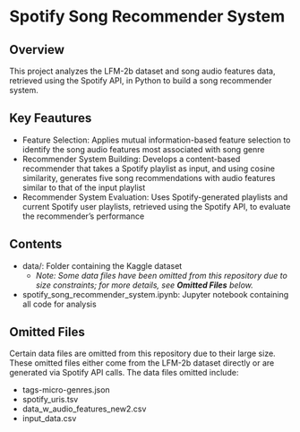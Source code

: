 # Spotify Song Recommender System

## Overview

This project analyzes the LFM-2b dataset and song audio features data, retrieved using the Spotify API, in Python to build a song recommender system.

## Key Feautures 

- Feature Selection: Applies mutual information-based feature selection to identify the song audio features most associated with song genre
- Recommender System Building: Develops a content-based recommender that takes a Spotify playlist as input, and using cosine similarity, generates five song recommendations with audio features similar to that of the input playlist
- Recommender System Evaluation: Uses Spotify-generated playlists and current Spotify user playlists, retrieved using the Spotify API, to evaluate the recommender’s performance

## Contents

- data/: Folder containing the Kaggle dataset
  - *Note: Some data files have been omitted from this repository due to size constraints; for more details, see **Omitted Files** below.*
- spotify_song_recommender_system.ipynb: Jupyter notebook containing all code for analysis

## Omitted Files

Certain data files are omitted from this repository due to their large size. These omitted files either come from the LFM-2b dataset directly or are generated via Spotify API calls. The data files omitted include:

- tags-micro-genres.json
- spotify_uris.tsv
- data_w_audio_features_new2.csv
- input_data.csv
